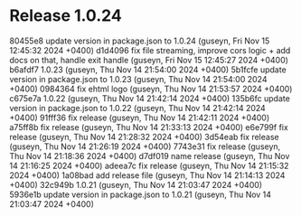 # Release 1.0.24

80455e8 update version in package.json to 1.0.24 (guseyn, Fri Nov 15 12:45:32 2024 +0400)
d1d4096 fix file streaming, improve cors logic + add docs on that, handle exit handle (guseyn, Fri Nov 15 12:45:27 2024 +0400)
b6afdf7 1.0.23 (guseyn, Thu Nov 14 21:54:00 2024 +0400)
5b1fcfe update version in package.json to 1.0.23 (guseyn, Thu Nov 14 21:54:00 2024 +0400)
0984364 fix ehtml logo (guseyn, Thu Nov 14 21:53:57 2024 +0400)
c675e7a 1.0.22 (guseyn, Thu Nov 14 21:42:14 2024 +0400)
135b6fc update version in package.json to 1.0.22 (guseyn, Thu Nov 14 21:42:14 2024 +0400)
91fff36 fix release (guseyn, Thu Nov 14 21:42:11 2024 +0400)
a75ff8b fix release (guseyn, Thu Nov 14 21:33:13 2024 +0400)
e6e799f fix release (guseyn, Thu Nov 14 21:28:32 2024 +0400)
3d54eab fix release (guseyn, Thu Nov 14 21:26:19 2024 +0400)
7743e31 fix release (guseyn, Thu Nov 14 21:18:36 2024 +0400)
d7df019 name release (guseyn, Thu Nov 14 21:16:25 2024 +0400)
adeea7c fix release (guseyn, Thu Nov 14 21:15:32 2024 +0400)
1a08bad add release file (guseyn, Thu Nov 14 21:14:13 2024 +0400)
32c949b 1.0.21 (guseyn, Thu Nov 14 21:03:47 2024 +0400)
5936e1b update version in package.json to 1.0.21 (guseyn, Thu Nov 14 21:03:47 2024 +0400)
